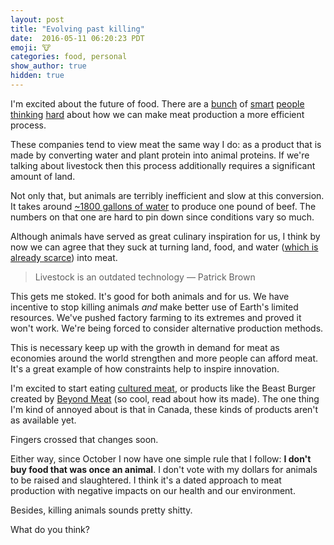```yaml
---
layout: post
title: "Evolving past killing"
date:  2016-05-11 06:20:23 PDT
emoji: 🐮
categories: food, personal
show_author: true
hidden: true
---
```


I'm excited about the future of food. There are a [bunch][impossible-foods] of
[smart][beyond-meat] [people][gates-future-food] [thinking][mosa-meat]
[hard][memphis-meats] about how we can make meat production a more efficient
process.

These companies tend to view meat the same way I do: as a product that is made
by converting water and plant protein into animal proteins. If we're talking
about livestock then this process additionally requires a significant amount of
land.

Not only that, but animals are terribly inefficient and slow at this conversion.
It takes around [~1800 gallons of water][water-beef] to produce one pound of beef.
The numbers on that one are hard to pin down since conditions vary so much.

Although animals have served as great culinary inspiration for us, I think by now
we can agree that they suck at turning land, food, and water
([which is already scarce][water-scarcity]) into meat.

> Livestock is an outdated technology
> — Patrick Brown

This gets me stoked. It's good for both animals and for us. We have incentive to
stop killing animals _and_ make better use of Earth's limited resources. We've
pushed factory farming to its extremes and proved it won't work. We're being
forced to consider alternative production methods.

This is necessary keep up with the growth in demand for meat as economies around
the world strengthen and more people can afford meat. It's a great example of
how constraints help to inspire innovation.

I'm excited to start eating [cultured meat][memphis-meats], or products like the
Beast Burger created by [Beyond Meat][beyond-meat-feature] (so cool, read about
how its made). The one thing I'm kind of annoyed about is that in Canada, these
kinds of products aren't as available yet.

Fingers crossed that changes soon.

Either way, since October I now have one simple rule that I follow: **I don't
buy food that was once an animal**. I don't vote with my dollars for animals to
be raised and slaughtered. I think it's a dated approach to meat production with
negative impacts on our health and our environment.

Besides, killing animals sounds pretty shitty.

What do you think?

[impossible-foods]: //impossiblefoods.com/
[beyond-meat]: //beyondmeat.com/
[beyond-meat-feature]: //www.outsideonline.com/1928211/top-secret-food-will-change-way-you-eat
[memphis-meats]: //www.memphismeats.com/
[mosa-meat]: //www.bbc.com/news/science-environment-34540193
[gates-future-food]: //www.gatesnotes.com/About-Bill-Gates/Future-of-Food
[water-beef]: //foodtank.com/news/2013/12/why-meat-eats-resources
[water-scarcity]: //www.worldwildlife.org/threats/water-scarcity
